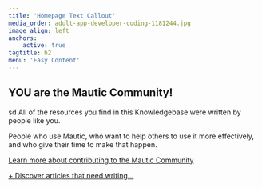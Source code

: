 ```yaml
---
title: 'Homepage Text Callout'
media_order: adult-app-developer-coding-1181244.jpg
image_align: left
anchors:
    active: true
tagtitle: h2
menu: 'Easy Content'
---
```


## **YOU** are the Mautic Community!
sd
All of the resources you find in this Knowledgebase were written by people like you. 

People who use Mautic, who want to help others to use it more effectively, and who give their time to make that happen.

[Learn more about contributing to the Mautic Community][contribute-to-mautic]

[+ Discover articles that need writing...][education-team-trello]

[contribute-to-mautic]: <https://contribute.mautic.org/about/how-can-i-contribute-to-mautic>
[education-team-trello]: <https://trello.com/b/A4eDxtD5/mautic-education-team?classes=btn,btn-primary,btn-lg>